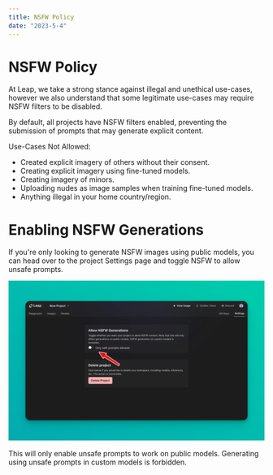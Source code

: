 ```yaml
---
title: NSFW Policy
date: "2023-5-4"
---
```


# NSFW Policy

At Leap, we take a strong stance against illegal and unethical use-cases, however we also understand that some legitimate use-cases may require NSFW filters to be disabled.

By default, all projects have NSFW filters enabled, preventing the submission of prompts that may generate explicit content.

Use-Cases Not Allowed:

- Created explicit imagery of others without their consent.
- Creating explicit imagery using fine-tuned models.
- Creating imagery of minors.
- Uploading nudes as image samples when training fine-tuned models.
- Anything illegal in your home country/region.

# Enabling NSFW Generations

If you're only looking to generate NSFW images using public models, you can head over to the project Settings page and toggle NSFW to allow unsafe prompts.

![](./images/nsfw.jpg)

This will only enable unsafe prompts to work on public models. Generating using unsafe prompts in custom models is forbidden.
